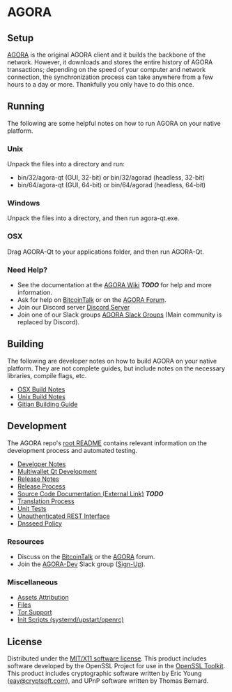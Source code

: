 AGORA
=====================

Setup
---------------------
[AGORA](http://agora.org/wallet) is the original AGORA client and it builds the backbone of the network. However, it downloads and stores the entire history of AGORA transactions; depending on the speed of your computer and network connection, the synchronization process can take anywhere from a few hours to a day or more. Thankfully you only have to do this once.

Running
---------------------
The following are some helpful notes on how to run AGORA on your native platform.

### Unix

Unpack the files into a directory and run:

- bin/32/agora-qt (GUI, 32-bit) or bin/32/agorad (headless, 32-bit)
- bin/64/agora-qt (GUI, 64-bit) or bin/64/agorad (headless, 64-bit)

### Windows

Unpack the files into a directory, and then run agora-qt.exe.

### OSX

Drag AGORA-Qt to your applications folder, and then run AGORA-Qt.

### Need Help?

* See the documentation at the [AGORA Wiki](https://en.bitcoin.it/wiki/Main_Page) ***TODO***
for help and more information.
* Ask for help on [BitcoinTalk](https://bitcointalk.org/index.php?topic=1262920.0) or on the [AGORA Forum](http://forum.agora.org/).
* Join our Discord server [Discord Server](https://discord.agora.org)
* Join one of our Slack groups [AGORA Slack Groups](https://agora.org/slack-logins/) (Main community is replaced by Discord).

Building
---------------------
The following are developer notes on how to build AGORA on your native platform. They are not complete guides, but include notes on the necessary libraries, compile flags, etc.

- [OSX Build Notes](build-osx.md)
- [Unix Build Notes](build-unix.md)
- [Gitian Building Guide](gitian-building.md)

Development
---------------------
The AGORA repo's [root README](https://github.com/AGORA-Project/AGORA/blob/master/README.md) contains relevant information on the development process and automated testing.

- [Developer Notes](developer-notes.md)
- [Multiwallet Qt Development](multiwallet-qt.md)
- [Release Notes](release-notes.md)
- [Release Process](release-process.md)
- [Source Code Documentation (External Link)](https://dev.visucore.com/bitcoin/doxygen/) ***TODO***
- [Translation Process](translation_process.md)
- [Unit Tests](unit-tests.md)
- [Unauthenticated REST Interface](REST-interface.md)
- [Dnsseed Policy](dnsseed-policy.md)

### Resources

* Discuss on the [BitcoinTalk](https://bitcointalk.org/index.php?topic=1262920.0) or the [AGORA](http://forum.agora.org/) forum.
* Join the [AGORA-Dev](https://agora-dev.slack.com/) Slack group ([Sign-Up](https://agora-dev.herokuapp.com/)).

### Miscellaneous
- [Assets Attribution](assets-attribution.md)
- [Files](files.md)
- [Tor Support](tor.md)
- [Init Scripts (systemd/upstart/openrc)](init.md)

License
---------------------
Distributed under the [MIT/X11 software license](http://www.opensource.org/licenses/mit-license.php).
This product includes software developed by the OpenSSL Project for use in the [OpenSSL Toolkit](https://www.openssl.org/). This product includes
cryptographic software written by Eric Young ([eay@cryptsoft.com](mailto:eay@cryptsoft.com)), and UPnP software written by Thomas Bernard.

